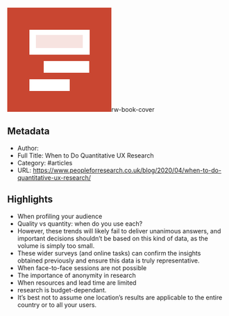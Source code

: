 ![](Assets/article3.5c705a01b476.png)rw-book-cover

## Metadata
* Author:
* Full Title: When to Do Quantitative UX Research
* Category: #articles
* URL: https://www.peopleforresearch.co.uk/blog/2020/04/when-to-do-quantitative-ux-research/

## Highlights
* When profiling your audience
* Quality vs quantity: when do you use each?
* However, these trends will likely fail to deliver unanimous answers, and important decisions shouldn’t be based on this kind of data, as the volume is simply too small.
* These wider surveys (and online tasks) can confirm the insights obtained previously and ensure this data is truly representative.
* When face-to-face sessions are not possible
* The importance of anonymity in research
* When resources and lead time are limited
* research is budget-dependant.
* It’s best not to assume one location’s results are applicable to the entire country or to all your users.